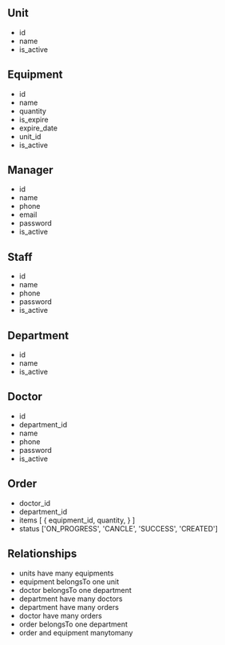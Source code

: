 ## Unit
- id
- name
- is_active
## Equipment
- id
- name
- quantity
- is_expire
- expire_date
- unit_id
- is_active
## Manager
- id
- name
- phone
- email
- password
- is_active
## Staff
- id
- name
- phone
- password
- is_active
## Department
- id
- name
- is_active
## Doctor
- id
- department_id
- name
- phone
- password
- is_active
## Order
- doctor_id
- department_id
- items [
    {
        equipment_id,
        quantity,
    }
]
- status ['ON_PROGRESS', 'CANCLE', 'SUCCESS', 'CREATED']

## Relationships
- units have many equipments
- equipment belongsTo one unit
- doctor belongsTo one department
- department have many doctors
- department have many orders
- doctor have many orders
- order belongsTo one department
- order and equipment manytomany